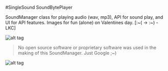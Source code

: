 #SingleSound SoundBytePlayer

SoundManager class for playing audio (wav, mp3), API for sound play, and UI for API features. Images for fun (alone) on Valentines day. [:~( -> :~) -LKC]


![alt tag](https://raw.githubusercontent.com/mcolonj/SingleSound/master/Docs/IMG_3422.PNG)

> No open source software or proprietary software was used in the making of this SoundManager. Just Google ;~)

![alt tag](https://raw.githubusercontent.com/mcolonj/SingleSound/master/Docs/IMG_3423.PNG)
